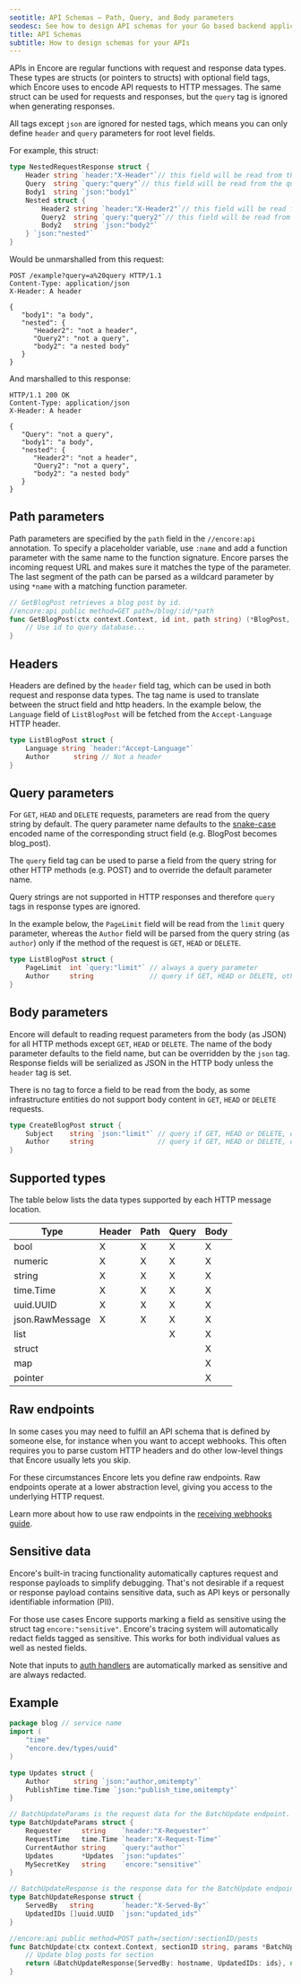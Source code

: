 ```yaml
---
seotitle: API Schemas – Path, Query, and Body parameters
seodesc: See how to design API schemas for your Go based backend application using Encore.
title: API Schemas
subtitle: How to design schemas for your APIs
---
```

APIs in Encore are regular functions with request and response data types.
These types are structs (or pointers to structs) with optional field tags, which Encore uses to encode API requests to HTTP messages. The same struct can be used for requests and responses, but the `query` tag is ignored when generating responses.

All tags except `json` are ignored for nested tags, which means you can only define
`header` and `query` parameters for root level fields.

For example, this struct:
```go
type NestedRequestResponse struct {
	Header string `header:"X-Header"`// this field will be read from the http header
	Query  string `query:"query"`// this field will be read from the query string
	Body1  string `json:"body1"`
	Nested struct {
	    Header2 string `header:"X-Header2"`// this field will be read from the body
		Query2  string `query:"query2"`// this field will be read from the body
		Body2   string `json:"body2"`
    } `json:"nested"`
}
```

Would be unmarshalled from this request:

```output
POST /example?query=a%20query HTTP/1.1
Content-Type: application/json
X-Header: A header

{
   "body1": "a body",
   "nested": {
      "Header2": "not a header",
      "Query2": "not a query",
      "body2": "a nested body"
   }
}

```

And marshalled to this response:

```output
HTTP/1.1 200 OK
Content-Type: application/json
X-Header: A header

{
   "Query": "not a query",
   "body1": "a body",
   "nested": {
      "Header2": "not a header",
      "Query2": "not a query",
      "body2": "a nested body"
   }
}

```

## Path parameters

Path parameters are specified by the `path` field in the `//encore:api` annotation.
To specify a placeholder variable, use `:name` and add a function parameter with the same name to the function signature.
Encore parses the incoming request URL and makes sure it matches the type of the parameter. The last segment of the path
can be parsed as a wildcard parameter by using `*name` with a matching function parameter.

```go
// GetBlogPost retrieves a blog post by id.
//encore:api public method=GET path=/blog/:id/*path
func GetBlogPost(ctx context.Context, id int, path string) (*BlogPost, error) {
    // Use id to query database...
}
```

## Headers

Headers are defined by the `header` field tag, which can be used in both request and response data types. The tag name is used to translate between the struct field and http headers.
In the example below, the `Language` field of `ListBlogPost` will be fetched from the
`Accept-Language` HTTP header.

```go
type ListBlogPost struct {
    Language string `header:"Accept-Language"`
    Author      string // Not a header
}
```

## Query parameters

For `GET`, `HEAD` and `DELETE` requests, parameters are read from the query string by default.
The query parameter name defaults to the [snake-case](https://en.wikipedia.org/wiki/Snake_case)
encoded name of the corresponding struct field (e.g. BlogPost becomes blog_post).

The `query` field tag can be used
to parse a field from the query string for other HTTP methods (e.g. POST) and to override the default parameter name. 

Query strings are not supported in HTTP responses and therefore `query` tags in response types are ignored.

In the example below, the `PageLimit` field will be read from the `limit` query
parameter, whereas the `Author` field will be parsed from the query string (as `author`) only if the method of
the request is `GET`, `HEAD` or `DELETE`.

```go
type ListBlogPost struct {
    PageLimit  int `query:"limit"` // always a query parameter
    Author     string              // query if GET, HEAD or DELETE, otherwise body parameter
}
```

## Body parameters

Encore will default to reading request parameters from the body (as JSON) for all HTTP methods except `GET`, `HEAD` or
`DELETE`. The name of the body parameter defaults to the field name, but can be overridden by the
`json` tag. Response fields will be serialized as JSON in the HTTP body unless the `header` tag is set.

There is no tag to force a field to be read from the body, as some infrastructure entities
do not support body content in `GET`, `HEAD` or `DELETE` requests.

```go
type CreateBlogPost struct {
    Subject    string `json:"limit"` // query if GET, HEAD or DELETE, otherwise body parameter
    Author     string                // query if GET, HEAD or DELETE, otherwise body parameter
}
```

## Supported types
The table below lists the data types supported by each HTTP message location.

| Type            | Header | Path | Query | Body |
|-----------------|--------|------|-------|------|
| bool            | X      | X    | X     | X    |
| numeric         | X      | X    | X     | X    |
| string          | X      | X    | X     | X    |
| time.Time       | X      | X    | X     | X    |
| uuid.UUID       | X      | X    | X     | X    |
| json.RawMessage | X      | X    | X     | X    |
| list            |        |      | X     | X    |
| struct          |        |      |       | X    |
| map             |        |      |       | X    |
| pointer         |        |      |       | X    |

## Raw endpoints

In some cases you may need to fulfill an API schema that is defined by someone else, for instance when you want to accept webhooks.
This often requires you to parse custom HTTP headers and do other low-level things that Encore usually lets you skip.

For these circumstances Encore lets you define raw endpoints. Raw endpoints operate at a lower abstraction level, giving you access to the underlying HTTP request.

Learn more about how to use raw endpoints in the [receiving webhooks guide](/docs/how-to/webhooks).

## Sensitive data

Encore's built-in tracing functionality automatically captures request and response payloads
to simplify debugging. That's not desirable if a request or response payload contains sensitive data, such
as API keys or personally identifiable information (PII).

For those use cases Encore supports marking a field as sensitive using the struct tag `encore:"sensitive"`.
Encore's tracing system will automatically redact fields tagged as sensitive. This works for both individual
values as well as nested fields. 

Note that inputs to [auth handlers](/docs/develop/auth) are automatically marked as sensitive and are always redacted.

## Example

```go
package blog // service name
import (
	"time"
	"encore.dev/types/uuid"
)

type Updates struct {
	Author      string `json:"author,omitempty"`
	PublishTime time.Time `json:"publish_time,omitempty"`
}

// BatchUpdateParams is the request data for the BatchUpdate endpoint.
type BatchUpdateParams struct {
	Requester     string    `header:"X-Requester"`
	RequestTime   time.Time `header:"X-Request-Time"`
	CurrentAuthor string    `query:"author"`
	Updates       *Updates  `json:"updates"`
	MySecretKey   string    `encore:"sensitive"`
}

// BatchUpdateResponse is the response data for the BatchUpdate endpoint.
type BatchUpdateResponse struct {
	ServedBy   string       `header:"X-Served-By"`
	UpdatedIDs []uuid.UUID  `json:"updated_ids"`
}

//encore:api public method=POST path=/section/:sectionID/posts
func BatchUpdate(ctx context.Context, sectionID string, params *BatchUpdateParams) (*BatchUpdateResponse, error) {
	// Update blog posts for section
	return &BatchUpdateResponse{ServedBy: hostname, UpdatedIDs: ids}, nil
}

```
